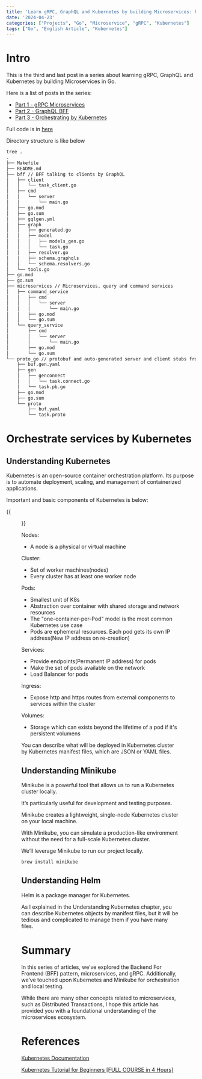 ```yaml
---
title: 'Learn gRPC, GraphQL and Kubernetes by building Microservices: Part 3 - Kubernetes'
date: '2024-04-23'
categories: ["Projects", "Go", "Microservice", "gRPC", "Kubernetes"]
tags: ["Go", "English Article", "Kubernetes"]
---
```


# Intro

This is the third and last post in a series about learning gRPC, GraphQL and Kubernetes by building Microservices in Go.

Here is a list of posts in the series:

- [Part 1 - gRPC Microservices](https://moonorange.github.io/posts/projects_to_learn/go_microservices/part1)
- [Part 2 - GraphQL BFF](https://moonorange.github.io/posts/projects_to_learn/go_microservices/part2)
- [Part 3 - Orchestrating by Kubernetes](https://moonorange.github.io/posts/projects_to_learn/go_microservices/part3)

Full code is in [here](https://github.com/moonorange/go_programs/tree/main/microservices_tutorial)

Directory structure is like below

```sh
tree .
.
├── Makefile
├── README.md
├── bff // BFF talking to clients by GraphQL
│   ├── client
│   │   └── task_client.go
│   ├── cmd
│   │   └── server
│   │       └── main.go
│   ├── go.mod
│   ├── go.sum
│   ├── gqlgen.yml
│   ├── graph
│   │   ├── generated.go
│   │   ├── model
│   │   │   ├── models_gen.go
│   │   │   └── task.go
│   │   ├── resolver.go
│   │   ├── schema.graphqls
│   │   └── schema.resolvers.go
│   └── tools.go
├── go.mod
├── go.sum
├── microservices // Microservices, query and command services
│   ├── command_service
│   │   ├── cmd
│   │   │   └── server
│   │   │       └── main.go
│   │   ├── go.mod
│   │   └── go.sum
│   └── query_service
│       ├── cmd
│       │   └── server
│       │       └── main.go
│       ├── go.mod
│       └── go.sum
└── proto_go // protobuf and auto-generated server and client stubs from the protobuf
    ├── buf.gen.yaml
    ├── gen
    │   ├── genconnect
    │   │   └── task.connect.go
    │   └── task.pb.go
    ├── go.mod
    ├── go.sum
    └── proto
        ├── buf.yaml
        └── task.proto
```

# Orchestrate services by Kubernetes

## Understanding Kubernetes

Kubernetes is an open-source container orchestration platform. Its purpose is to automate deployment, scaling, and management of containerized applications.

Important and basic components of Kubernetes is below:

{{<figure src="./k8s_components.png" alt="k8s Basic Components" width="100%">}}

Nodes:
- A node is a physical or virtual machine

Cluster:
- Set of worker machines(nodes)
- Every cluster has at least one worker node

Pods:
- Smallest unit of K8s
- Abstraction over container with shared storage and network resources
- The "one-container-per-Pod" model is the most common Kubernetes use case
- Pods are ephemeral resources. Each pod gets its own IP address(New IP address on re-creation)

Services:
- Provide endpoints(Permanent IP address) for pods
- Make the set of pods available on the network
- Load Balancer for pods

Ingress:
- Expose http and https routes from external components to services within the cluster

Volumes:
- Storage which can exists beyond the lifetime of a pod if it's persistent volumens

You can describe what will be deployed in Kubernetes cluster by Kubernetes manifest files, which are JSON or YAML files.

## Understanding Minikube

Minikube is a powerful tool that allows us to run a Kubernetes cluster locally. 

It’s particularly useful for development and testing purposes.

Minikube creates a lightweight, single-node Kubernetes cluster on your local machine.

With Minikube, you can simulate a production-like environment without the need for a full-scale Kubernetes cluster.

We’ll leverage Minikube to run our project locally.

```sh
brew install minikube
```

## Understanding Helm

Helm is a package manager for Kubernetes.

As I explained in the Understanding Kubernetes chapter, you can describe Kubernetes objects by manifest files, but it will be tedious and complicated to manage them if you have many files.

# Summary

In this series of articles, we’ve explored the Backend For Frontend (BFF) pattern, microservices, and gRPC. Additionally, we’ve touched upon Kubernetes and Minikube for orchestration and local testing.

While there are many other concepts related to microservices, such as Distributed Transactions, I hope this article has provided you with a foundational understanding of the microservices ecosystem.

# References

[Kubernetes Documentation](https://kubernetes.io/docs/home/)

[Kubernetes Tutorial for Beginners [FULL COURSE in 4 Hours]](https://www.youtube.com/watch?v=X48VuDVv0do)
